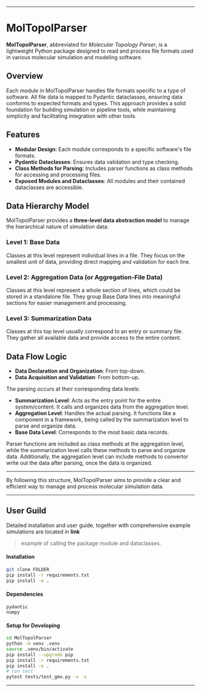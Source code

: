 
---

# MolTopolParser

**MolTopolParser**, abbreviated for *Molecular Topology Parser*, 
is a lightweight Python package designed to read and process file 
formats used in various molecular simulation and modeling software.

## Overview

Each module in MolTopolParser handles file formats specific to a type of software.
All file data is mapped to Pydantic dataclasses, ensuring data conforms to expected formats and types.
This approach provides a solid foundation for building simulation or pipeline tools,
while maintaining simplicity and facilitating integration with other tools.

## Features

- **Modular Design**: Each module corresponds to a specific software's file formats.
- **Pydantic Dataclasses**: Ensures data validation and type checking.
- **Class Methods for Parsing**: Includes parser functions as class methods for accessing and processing files.
- **Exposed Modules and Dataclasses**: All modules and their contained dataclasses are accessible.

## Data Hierarchy Model

MolTopolParser provides a **three-level data abstraction model** to manage the hierarchical nature of simulation data:

### Level 1: **Base Data**
Classes at this level represent individual lines in a file.
They focus on the smallest unit of data,
providing direct mapping and validation for each line.

### Level 2: **Aggregation Data** (or **Aggregation-File Data**)
Classes at this level represent a whole section of lines,
which could be stored in a standalone file.
They group Base Data lines into meaningful sections for easier management and processing.

### Level 3: **Summarization Data**
Classes at this top level usually correspond to an entry or summary file.
They gather all available data and provide access to the entire content.

## Data Flow Logic

- **Data Declaration and Organization**: From top-down.
- **Data Acquisition and Validation**: From bottom-up.

The parsing occurs at their corresponding data levels:

- **Summarization Level**: Acts as the entry point for the entire system/content.
  It calls and organizes data from the aggregation level.
- **Aggregation Level**: Handles the actual parsing. 
  It functions like a component in a framework,
  being called by the summarization level to parse and organize data.
- **Base Data Level**: Corresponds to the most basic data records.

Parser functions are included as class methods at the aggregation level,
while the summarization level calls these methods to parse and organize data.
Additionally, the aggregation level can include methods to convertor write out the data after parsing,
once the data is organized.

---

By following this structure, MolTopolParser aims to provide a clear and efficient way to manage and process molecular simulation data.

---



## User Guild 

Detailed installation and user guide, together with comprehensive example simulations are located in __link__

> example of calling the package module and dataclasses.



#### Installation 

```bash 
git clone FOLDER
pip install -r requirements.txt
pip install -e .
```

#### Dependencies
```text
pydantic 
numpy 
```

#### Setup for Developing
```bash
cd MolTopolParser
python -m venv .venv 
source .venv/bin/activate
pip install --upgrade pip
pip install -r requirements.txt
pip install -e .
# run test
pytest tests/test_gmx.py -v -s
```

-----

<!-- # loop set(molecule types/names) -parse the inlines and include_itps



# -->
